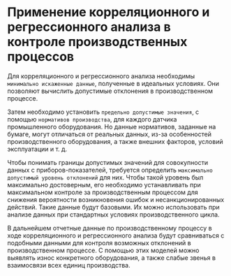# Применение корреляционного и регрессионного анализа в контроле производственных процессов
Для корреляционного и регрессионного анализа необходимы `минимально искаженные данные`, полученные в идеальных условиях. Они позволяют вычислить допустимые отклонения в производственном процессе.  

Затем необходимо установить `предельно допустимые значения`, с помощью `нормативов производства`, для каждого датчика промышленного оборудования. Но данные нормативов, заданные на бумаге, могут отличаться от реальных данных, из-за особенностей производственного оборудования, а также внешних факторов, условий эксплуатации и т. д.

Чтобы понимать границы допустимых значений для совокупности данных с приборов-показателей, требуется определить `максимально допустимый уровень отклонений` для них. Чтобы такой уровень был максимально достоверным, его необходимо устанавливать при максимальном контроле за производственным процессом для снижения вероятности возникновения ошибок и несанкционированных действий. Такие данные будут базовыми. Их можно использовать при анализе данных при стандартных условиях производственного цикла.

В дальнейшем отчетные данные по производственному процессу в ходе корреляционного и регрессионного анализа будут сравниваться с подобными данными для контроля возможных отклонений в производственном процессе. С помощью этих моделей можно выявлять износ конкретного оборудования, а также слабые звенья в взаимосвязи всех единиц производства.

